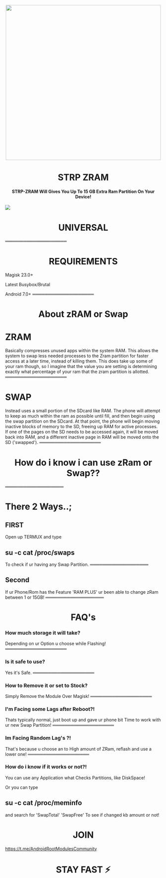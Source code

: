 
<p align="center"><a href="https://t.me/AndroidRootModulesCommunity"><img src="https://i.imgur.com/4oAzwQM.png" width="500"></a></p>  
 <h1 align="center"><b> STRP ZRAM </b></h1> 
 <h4 align="center">STRP-ZRAM Will Gives You Up To 15 GB Extra Ram Partition On Your Device!</h4>

 <a href="https://t.me/AndroidRootModulesCommunity"><img src="https://img.shields.io/badge/Join-Telegram%20Channel-red.svg?logo=Telegram"></a>

 <h1 align="center"><b> UNIVERSAL </b></h1> 

════════════════════
<h1 align="center"><b> REQUIREMENTS </b></h1> 

Magisk 23.0+

Latest Busybox/Brutal

Android 7.0+
════════════════════

<h1 align="center"><b> About zRAM or Swap </b></h1> 

# ZRAM
Basically compresses unused apps within the system RAM. This allows the system to swap less needed processes to the Zram partition for faster access at a later time, instead of killing them. This does take up some of your ram though, so I imagine that the value you are setting is determining exactly what percentage of your ram that the zram partition is allotted.
════════════════════
# SWAP
Instead uses a small portion of the SDcard like RAM. The phone will attempt to keep as much within the ram as possible until fill, and then begin using the swap partition on the SDcard. At that point, the phone will begin moving inactive blocks of memory to the SD, freeing up RAM for active processes. If one of the pages on the SD needs to be accessed again, it will be moved back into RAM, and a different inactive page in RAM will be moved onto the SD ('swapped').
════════════════════

<h1 align="center"><b> How do i know i can use zRam or Swap?? </b></h1> 
═══════════════════

# There 2 Ways..;
## FIRST
Open up TERMUX and type 
## su -c cat /proc/swaps
To check if ur having any Swap Partition.
═══════════════════

## Second
If ur Phone/Rom has the Feature 'RAM PLUS' ur been able to change zRam between 1 or 15GB!
═══════════════════
<h1 align="center"><b> FAQ's </b></h1> 

### How much storage it will take?

Depending on ur Option u choose while Flashing!
════════════════════
### Is it safe to use?

Yes it's Safe.
════════════════════
### How to Remove it or set to Stock?

Simply Remove the Module Over Magisk!
════════════════════
### I'm Facing some Lags after Reboot?!

Thats typically normal, just boot up and gave ur phone bit Time to work with ur new Swap Partition!
════════════════════
### Im Facing Random Lag's ?!

That's because u choose an to High amount of ZRam, reflash and use a lower one!
════════════════════
### How do i know if it works or not?!

You can use any Application what Checks Partitions, like DiskSpace!

Or you can type 
## su -c cat /proc/meminfo
and search for 'SwapTotal' 'SwapFree' To see if changed kb amount or not!

<h1 align="center"><b> JOIN </b></h1> 

https://t.me/AndroidRootModulesCommunity


<h1 align="center"><b> STAY FAST ⚡️ </b></h1> 
